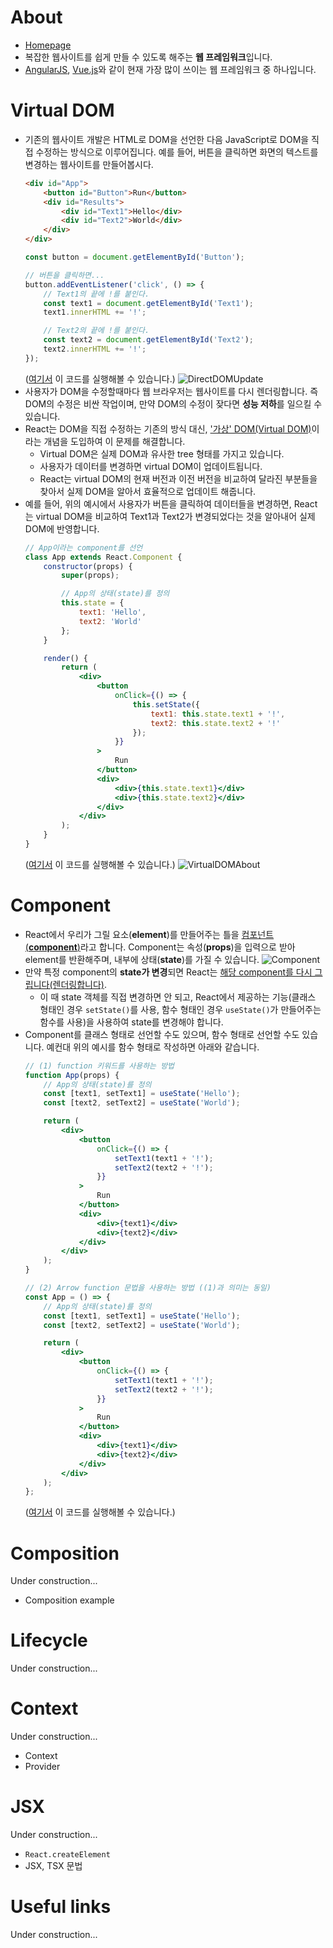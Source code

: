 # About
- [Homepage](https://reactjs.org/)
- 복잡한 웹사이트를 쉽게 만들 수 있도록 해주는 **웹 프레임워크**입니다.
- [AngularJS](https://angularjs.org/), [Vue.js](https://v3.vuejs.org/)와 같이 현재 가장 많이 쓰이는 웹 프레임워크 중 하나입니다.

# Virtual DOM
- 기존의 웹사이트 개발은 HTML로 DOM을 선언한 다음 JavaScript로 DOM을 직접 수정하는 방식으로 이루어집니다.
예를 들어, 버튼을 클릭하면 화면의 텍스트를 변경하는 웹사이트를 만들어봅시다.
    ```html
    <div id="App">
        <button id="Button">Run</button>
        <div id="Results">
            <div id="Text1">Hello</div>
            <div id="Text2">World</div>
        </div>
    </div>
    ```
    ```javascript
    const button = document.getElementById('Button');

    // 버튼을 클릭하면...
    button.addEventListener('click', () => {
        // Text1의 끝에 !를 붙인다.
        const text1 = document.getElementById('Text1');
        text1.innerHTML += '!';

        // Text2의 끝에 !를 붙인다.
        const text2 = document.getElementById('Text2');
        text2.innerHTML += '!';
    });
    ```
    ([여기서](https://codesandbox.io/s/lets-react-simple-dom-example-nyf3w) 이 코드를 실행해볼 수 있습니다.)
    ![DirectDOMUpdate](http://drive.google.com/uc?export=view&id=1Ymh5fekB7WfPzZ-ofVpfCvdsOLbV0GlE)
- 사용자가 DOM을 수정할때마다 웹 브라우저는 웹사이트를 다시 렌더링합니다. 즉 DOM의 수정은 비싼 작업이며, 만약 DOM의 수정이 잦다면 **성능 저하**를 일으킬 수 있습니다.
- React는 DOM을 직접 수정하는 기존의 방식 대신, ['가상' DOM(Virtual DOM)](https://ryublock.tistory.com/41)이라는 개념을 도입하여 이 문제를 해결합니다.
    - Virtual DOM은 실제 DOM과 유사한 tree 형태를 가지고 있습니다.
    - 사용자가 데이터를 변경하면 virtual DOM이 업데이트됩니다.
    - React는 virtual DOM의 현재 버전과 이전 버전을 비교하여 달라진 부분들을 찾아서 실제 DOM을 알아서 효율적으로 업데이트 해줍니다.
- 예를 들어, 위의 예시에서 사용자가 버튼을 클릭하여 데이터들을 변경하면, React는 virtual DOM을 비교하여 Text1과 Text2가 변경되었다는 것을 알아내어 실제 DOM에 반영합니다.
    ```jsx
    // App이라는 component를 선언
    class App extends React.Component {
        constructor(props) {
            super(props);

            // App의 상태(state)를 정의
            this.state = {
                text1: 'Hello',
                text2: 'World'
            };
        }

        render() {
            return (
                <div>
                    <button
                        onClick={() => {
                            this.setState({
                                text1: this.state.text1 + '!',
                                text2: this.state.text2 + '!'
                            });
                        }}
                    >
                        Run
                    </button>
                    <div>
                        <div>{this.state.text1}</div>
                        <div>{this.state.text2}</div>
                    </div>
                </div>
            );
        }
    }
    ```
    ([여기서](https://codesandbox.io/s/lets-react-simple-react-example-7814u) 이 코드를 실행해볼 수 있습니다.)
    ![VirtualDOMAbout](http://drive.google.com/uc?export=view&id=12PayH2iFwhQpYbyTxond1Znj1bXUnWR9)

# Component
- React에서 우리가 그릴 요소(**element**)를 만들어주는 틀을 [컴포넌트(**component**)](https://sambalim.tistory.com/117)라고 합니다. Component는 속성(**props**)을 입력으로 받아 element를 반환해주며, 내부에 상태(**state**)를 가질 수 있습니다.
    ![Component](http://drive.google.com/uc?export=view&id=1Mer3HX64_lI_WIFNiH-Zlq8_OiS-zVIY)
- 만약 특정 component의 **state가 변경**되면 React는 [해당 component를 다시 그립니다(렌더링합니다)](https://felixgerschau.com/react-rerender-components/#when-does-react-re-render).
  - 이 때 state 객체를 직접 변경하면 안 되고, React에서 제공하는 기능(클래스 형태인 경우 `setState()`를 사용, 함수 형태인 경우 `useState()`가 만들어주는 함수를 사용)을 사용하여 state를 변경해야 합니다.
- Component를 클래스 형태로 선언할 수도 있으며, 함수 형태로 선언할 수도 있습니다.
  예컨대 위의 예시를 함수 형태로 작성하면 아래와 같습니다.
    ```jsx
    // (1) function 키워드를 사용하는 방법
    function App(props) {
        // App의 상태(state)를 정의
        const [text1, setText1] = useState('Hello');
        const [text2, setText2] = useState('World');

        return (
            <div>
                <button
                    onClick={() => {
                        setText1(text1 + '!');
                        setText2(text2 + '!');
                    }}
                >
                    Run
                </button>
                <div>
                    <div>{text1}</div>
                    <div>{text2}</div>
                </div>
            </div>
        );
    }
    ```
    ```jsx
    // (2) Arrow function 문법을 사용하는 방법 ((1)과 의미는 동일)
    const App = () => {
        // App의 상태(state)를 정의
        const [text1, setText1] = useState('Hello');
        const [text2, setText2] = useState('World');

        return (
            <div>
                <button
                    onClick={() => {
                        setText1(text1 + '!');
                        setText2(text2 + '!');
                    }}
                >
                    Run
                </button>
                <div>
                    <div>{text1}</div>
                    <div>{text2}</div>
                </div>
            </div>
        );
    };
    ```
    ([여기서](https://codesandbox.io/s/lets-react-simple-react-functional-example-06xj0) 이 코드를 실행해볼 수 있습니다.)

# Composition
Under construction...
- Composition example

# Lifecycle
Under construction...

# Context
Under construction...
- Context
- Provider

# JSX
Under construction...
- `React.createElement`
- JSX, TSX 문법

# Useful links
Under construction...
